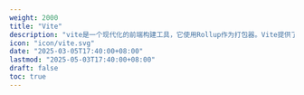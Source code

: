 ```yaml
---
weight: 2000
title: "Vite"
description: "vite是一个现代化的前端构建工具，它使用Rollup作为打包器。Vite提供了一个开发服务器，支持热模块替换（HMR），并且可以快速启动和重新加载你的项目。这使得开发者可以更快地看到他们的更改，并提高开发效率。"
icon: "icon/vite.svg"
date: "2025-03-05T17:40:00+08:00"
lastmod: "2025-05-03T17:40:00+08:00"
draft: false
toc: true
---
```

